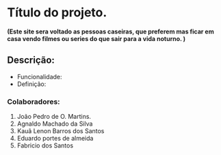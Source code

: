 # Título do projeto.
**(Este site sera voltado as pessoas caseiras, que preferem mas ficar em casa vendo filmes ou series do que sair para a vida noturno.
)** 

## Descrição:


<ul>
<li> Funcionalidade: </li>
<li> Definição: </li>
</ul>

### Colaboradores:

<ol>
  <li>João Pedro de O. Martins.</li>
  <li>Agnaldo Machado da Silva</li>
  <li>Kauã Lenon Barros dos Santos</li>
  <li>Eduardo portes de almeida</li>
  <li>Fabricio dos Santos</li>
<ol>

